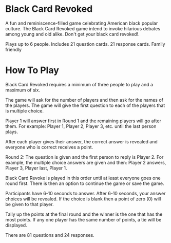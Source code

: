 # Black Card Revoked

A fun and reminiscence-filled game celebrating American black popular culture. The Black Card Revoked game intend to invoke hilarious debates among young and old alike. Don't get your black card revoked!.

Plays up to 6 people.
Includes 21 question cards.
21 response cards.
Family friendly

# How To Play

Black Card Revoked requires a minimum of three people to play and a maximum of six.

The game will ask for the number of players and then ask for the names of the players. The game will give the first question to each of the players that is multiple choice.

Player 1 will answer first in Round 1 and the remaining players will go after them. For example: Player 1, Player 2, Player 3, etc. until the last person plays.

After each player gives their answer, the correct answer is revealed and everyone who is correct receives a point.

Round 2: The question is given and the first person to reply is Player 2. For example, the multiple choice answers are given and then: Player 2 answers, Player 3, Player last, Player 1.

Black Card Revoke is played in this order until at least everyone goes one round first. There is then an option to continue the game or save the game.

Participants have 6-10 seconds to answer. After 6-10 seconds, your answer choices will be revealed. If the choice is blank then a point of zero (0) will be given to that player.

Tally up the points at the final round and the winner is the one that has the most points. If any one player has the same number of points, a tie will be displayed.

There are 81 questions and 24 responses.
